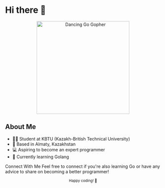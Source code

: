 # Hi there 👋

<div align="center">
  <img src="https://gist.github.com/GeekTree0101/05d338bb59109fc71871711c6fa49377/raw/e3e02536fd8e39e82b14e68fa953bac0dbed8a59/dancing-gopher.gif" width="300" alt="Dancing Go Gopher">
</div>

## About Me

- 👨‍🎓 Student at KBTU (Kazakh-British Technical University)
- 📍 Based in Almaty, Kazakhstan
- 💻 Aspiring to become an expert programmer
- 🌱 Currently learning Golang

Connect With Me
Feel free to connect if you're also learning Go or have any advice to share on becoming a better programmer!

<div align="center">
  <sub>Happy coding! 🚀</sub>
</div>
